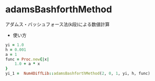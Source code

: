 adamsBashforthMethod
====================
アダムス・バッシュフォース法(k段)による数値計算

* 使い方

```ruby
yi = 1.0
h = 0.001
a = 1
func = Proc.new{|x|
    1.0 + a * x 
}
yi_1 =  Num4DiffLib::adamsBashforthMethod(2, 0, 1, yi, h, func)  
```

